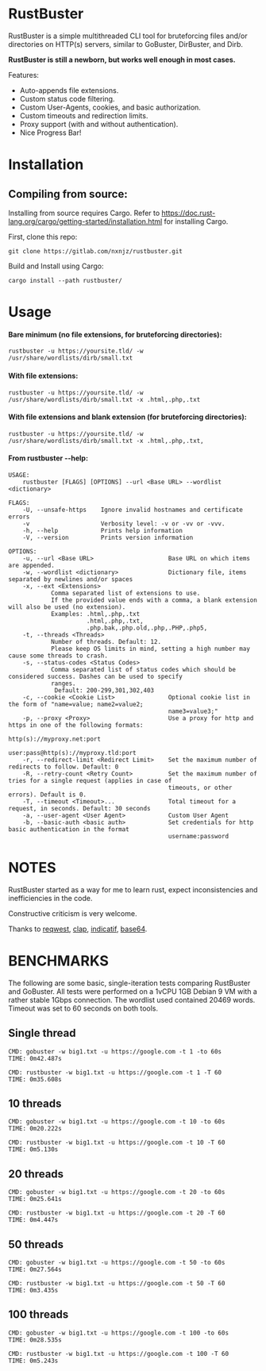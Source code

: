 # RustBuster

RustBuster is a simple multithreaded CLI tool for bruteforcing files and/or directories on HTTP(s) servers, similar to GoBuster, DirBuster, and Dirb.

**RustBuster is still a newborn, but works well enough in most cases.**

Features:

* Auto-appends file extensions.
* Custom status code filtering.
* Custom User-Agents, cookies, and basic authorization.
* Custom timeouts and redirection limits.
* Proxy support (with and without authentication).
* Nice Progress Bar!

# Installation

## Compiling from source:

Installing from source requires Cargo. Refer to https://doc.rust-lang.org/cargo/getting-started/installation.html for installing Cargo.

First, clone this repo:

`git clone https://gitlab.com/nxnjz/rustbuster.git` 

Build and Install using Cargo:

`cargo install --path rustbuster/`

# Usage

#### Bare minimum (no file extensions, for bruteforcing directories): 

`rustbuster -u https://yoursite.tld/ -w /usr/share/wordlists/dirb/small.txt`

#### With file extensions:

`rustbuster -u https://yoursite.tld/ -w /usr/share/wordlists/dirb/small.txt -x .html,.php,.txt`

#### With file extensions and blank extension (for bruteforcing directories):

`rustbuster -u https://yoursite.tld/ -w /usr/share/wordlists/dirb/small.txt -x .html,.php,.txt,`


#### From rustbuster --help:

```
USAGE:
    rustbuster [FLAGS] [OPTIONS] --url <Base URL> --wordlist <dictionary>

FLAGS:
    -U, --unsafe-https    Ignore invalid hostnames and certificate errors
    -v                    Verbosity level: -v or -vv or -vvv.
    -h, --help            Prints help information
    -V, --version         Prints version information

OPTIONS:
    -u, --url <Base URL>                     Base URL on which items are appended.
    -w, --wordlist <dictionary>              Dictionary file, items separated by newlines and/or spaces
    -x, --ext <Extensions>
            Comma separated list of extensions to use.
            If the provided value ends with a comma, a blank extension will also be used (no extension).
            Examples: .html,.php,.txt
                      .html,.php,.txt,
                      .php.bak,.php.old,.php,.PHP,.php5,
    -t, --threads <Threads>
            Number of threads. Default: 12.
            Please keep OS limits in mind, setting a high number may cause some threads to crash.
    -s, --status-codes <Status Codes>
            Comma separated list of status codes which should be considered success. Dashes can be used to specify
            ranges.
             Default: 200-299,301,302,403
    -c, --cookie <Cookie List>               Optional cookie list in the form of "name=value; name2=value2;
                                             name3=value3;"
    -p, --proxy <Proxy>                      Use a proxy for http and https in one of the following formats:
                                             http(s)://myproxy.net:port
                                             user:pass@http(s)://myproxy.tld:port
    -r, --redirect-limit <Redirect Limit>    Set the maximum number of redirects to follow. Default: 0
    -R, --retry-count <Retry Count>          Set the maximum number of tries for a single request (applies in case of
                                             timeouts, or other errors). Default is 0.
    -T, --timeout <Timeout>...               Total timeout for a request, in seconds. Default: 30 seconds
    -a, --user-agent <User Agent>            Custom User Agent
    -b, --basic-auth <basic auth>            Set credentials for http basic authentication in the format
                                             username:password

```

# NOTES

RustBuster started as a way for me to learn rust, expect inconsistencies and inefficiencies in the code. 

Constructive criticism is very welcome. 

Thanks to [reqwest]("https://github.com/seanmonstar/reqwest"), [clap]("https://github.com/clap-rs/clap"), [indicatif]("https://github.com/mitsuhiko/indicatif"), [base64]("https://docs.rs/base64/0.10.1/base64/").


# BENCHMARKS

The following are some basic, single-iteration tests comparing RustBuster and GoBuster. All tests were performed on a 1vCPU 1GB Debian 9 VM with a rather stable 1Gbps connection. The wordlist used contained 20469 words. Timeout was set to 60 seconds on both tools. 

## Single thread
```
CMD: gobuster -w big1.txt -u https://google.com -t 1 -to 60s
TIME: 0m42.487s

CMD: rustbuster -w big1.txt -u https://google.com -t 1 -T 60
TIME: 0m35.608s
```
## 10 threads
```
CMD: gobuster -w big1.txt -u https://google.com -t 10 -to 60s
TIME: 0m20.222s

CMD: rustbuster -w big1.txt -u https://google.com -t 10 -T 60
TIME: 0m5.130s
```
## 20 threads
```
CMD: gobuster -w big1.txt -u https://google.com -t 20 -to 60s
TIME: 0m25.641s

CMD: rustbuster -w big1.txt -u https://google.com -t 20 -T 60
TIME: 0m4.447s
```
## 50 threads
```
CMD: gobuster -w big1.txt -u https://google.com -t 50 -to 60s
TIME: 0m27.564s

CMD: rustbuster -w big1.txt -u https://google.com -t 50 -T 60
TIME: 0m3.435s
```
## 100 threads
```
CMD: gobuster -w big1.txt -u https://google.com -t 100 -to 60s
TIME: 0m28.535s

CMD: rustbuster -w big1.txt -u https://google.com -t 100 -T 60
TIME: 0m5.243s
```

